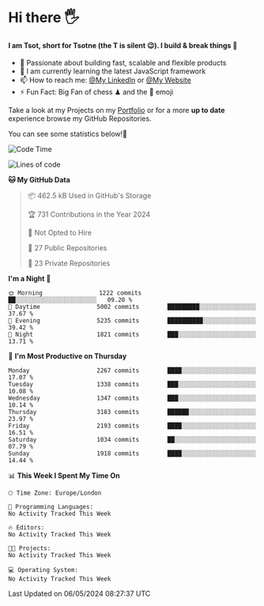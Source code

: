 # Hi there :raised_hand_with_fingers_splayed:
#### I am Tsot, short for Tsotne (the T is silent :wink:). I build & break things :space_invader:
- :telescope: Passionate about building fast, scalable and flexible products
- :seedling: I am currently learning the latest JavaScript framework 
- :mailbox: How to reach me: [@My LinkedIn](https://www.linkedin.com/in/tsotne-gvadzabia/) or [@My Website](https://tsotne.co.uk/contact)
- :zap: Fun Fact: Big Fan of chess ♟ and the 👾 emoji

Take a look at my Projects on my [Portfolio](https://tsotne.co.uk/) or for a more **up to date** experience browse my GitHub Repositories.

You can see some statistics below!:space_invader:
<!--START_SECTION:waka-->
![Code Time](http://img.shields.io/badge/Code%20Time-761%20hrs%202%20mins-blue)

![Lines of code](https://img.shields.io/badge/From%20Hello%20World%20I%27ve%20Written-5.6%20million%20lines%20of%20code-blue)

**🐱 My GitHub Data** 

> 📦 462.5 kB Used in GitHub's Storage 
 > 
> 🏆 731 Contributions in the Year 2024
 > 
> 🚫 Not Opted to Hire
 > 
> 📜 27 Public Repositories 
 > 
> 🔑 23 Private Repositories 
 > 
**I'm a Night 🦉** 

```text
🌞 Morning                1222 commits        ██░░░░░░░░░░░░░░░░░░░░░░░   09.20 % 
🌆 Daytime                5002 commits        █████████░░░░░░░░░░░░░░░░   37.67 % 
🌃 Evening                5235 commits        ██████████░░░░░░░░░░░░░░░   39.42 % 
🌙 Night                  1821 commits        ███░░░░░░░░░░░░░░░░░░░░░░   13.71 % 
```
📅 **I'm Most Productive on Thursday** 

```text
Monday                   2267 commits        ████░░░░░░░░░░░░░░░░░░░░░   17.07 % 
Tuesday                  1338 commits        ███░░░░░░░░░░░░░░░░░░░░░░   10.08 % 
Wednesday                1347 commits        ███░░░░░░░░░░░░░░░░░░░░░░   10.14 % 
Thursday                 3183 commits        ██████░░░░░░░░░░░░░░░░░░░   23.97 % 
Friday                   2193 commits        ████░░░░░░░░░░░░░░░░░░░░░   16.51 % 
Saturday                 1034 commits        ██░░░░░░░░░░░░░░░░░░░░░░░   07.79 % 
Sunday                   1918 commits        ████░░░░░░░░░░░░░░░░░░░░░   14.44 % 
```


📊 **This Week I Spent My Time On** 

```text
🕑︎ Time Zone: Europe/London

💬 Programming Languages: 
No Activity Tracked This Week

🔥 Editors: 
No Activity Tracked This Week

🐱‍💻 Projects: 
No Activity Tracked This Week

💻 Operating System: 
No Activity Tracked This Week
```


 Last Updated on 06/05/2024 08:27:37 UTC
<!--END_SECTION:waka-->
